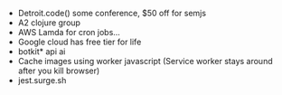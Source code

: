 * Detroit.code() some conference, $50 off for semjs
* A2 clojure group
* AWS Lamda for cron jobs...
* Google cloud has free tier for life
* botkit* api ai
* Cache images using worker javascript (Service worker stays around after you kill browser)
* jest.surge.sh

